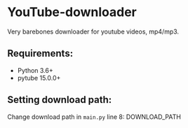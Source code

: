 # YouTube-downloader
 Very barebones downloader for youtube videos, mp4/mp3.

## Requirements:
- Python 3.6+
- pytube 15.0.0+

## Setting download path:
Change download path in `main.py` line 8: DOWNLOAD_PATH



